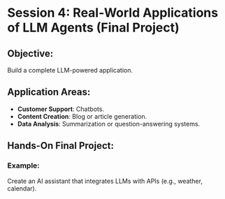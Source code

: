 
# Session 4: Real-World Applications of LLM Agents (Final Project)
## Objective:
Build a complete LLM-powered application.

## Application Areas:
- **Customer Support**: Chatbots.
- **Content Creation**: Blog or article generation.
- **Data Analysis**: Summarization or question-answering systems.

## Hands-On Final Project:
### Example:
Create an AI assistant that integrates LLMs with APIs (e.g., weather, calendar).


